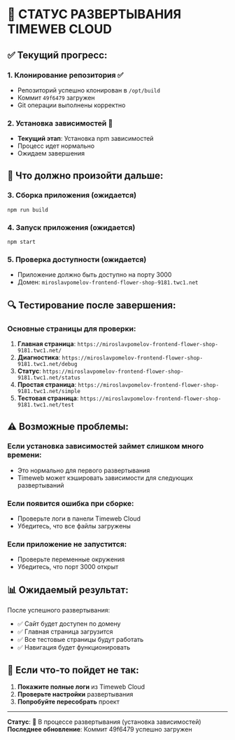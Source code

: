 # 🚀 СТАТУС РАЗВЕРТЫВАНИЯ TIMEWEB CLOUD

## ✅ Текущий прогресс:

### 1. Клонирование репозитория ✅
- Репозиторий успешно клонирован в `/opt/build`
- Коммит `49f6479` загружен
- Git операции выполнены корректно

### 2. Установка зависимостей 🔄
- **Текущий этап**: Установка npm зависимостей
- Процесс идет нормально
- Ожидаем завершения

## 🎯 Что должно произойти дальше:

### 3. Сборка приложения (ожидается)
```
npm run build
```

### 4. Запуск приложения (ожидается)
```
npm start
```

### 5. Проверка доступности (ожидается)
- Приложение должно быть доступно на порту 3000
- Домен: `miroslavpomelov-frontend-flower-shop-9181.twc1.net`

## 🔍 Тестирование после завершения:

### Основные страницы для проверки:

1. **Главная страница**: `https://miroslavpomelov-frontend-flower-shop-9181.twc1.net/`
2. **Диагностика**: `https://miroslavpomelov-frontend-flower-shop-9181.twc1.net/debug`
3. **Статус**: `https://miroslavpomelov-frontend-flower-shop-9181.twc1.net/status`
4. **Простая страница**: `https://miroslavpomelov-frontend-flower-shop-9181.twc1.net/simple`
5. **Тестовая страница**: `https://miroslavpomelov-frontend-flower-shop-9181.twc1.net/test`

## ⚠️ Возможные проблемы:

### Если установка зависимостей займет слишком много времени:
- Это нормально для первого развертывания
- Timeweb может кэшировать зависимости для следующих развертываний

### Если появится ошибка при сборке:
- Проверьте логи в панели Timeweb Cloud
- Убедитесь, что все файлы загружены

### Если приложение не запустится:
- Проверьте переменные окружения
- Убедитесь, что порт 3000 открыт

## 📊 Ожидаемый результат:

После успешного развертывания:
- ✅ Сайт будет доступен по домену
- ✅ Главная страница загрузится
- ✅ Все тестовые страницы будут работать
- ✅ Навигация будет функционировать

## 🔧 Если что-то пойдет не так:

1. **Покажите полные логи** из Timeweb Cloud
2. **Проверьте настройки** развертывания
3. **Попробуйте пересобрать** проект

---

**Статус**: 🔄 В процессе развертывания (установка зависимостей)
**Последнее обновление**: Коммит 49f6479 успешно загружен
